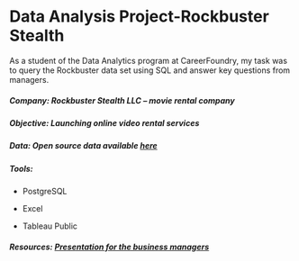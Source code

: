 # Data Analysis Project-Rockbuster Stealth

As a student of the Data Analytics program at CareerFoundry, my task was to query the Rockbuster data set using SQL and answer key questions from managers.

##### Company: Rockbuster Stealth LLC – movie rental company

##### Objective: Launching online video rental services

##### Data: Open source data available [here](http://www.postgresqltutorial.com/wp-content/uploads/2019/05/dvdrental.zip)

##### Tools:
- PostgreSQL
* Excel  
+ Tableau Public

##### Resources: [Presentation for the business managers](https://public.tableau.com/views/Exercise3_10_16807190077260/DataAnalysisProject?:language=en-US&:display_count=n&:origin=viz_share_link)
